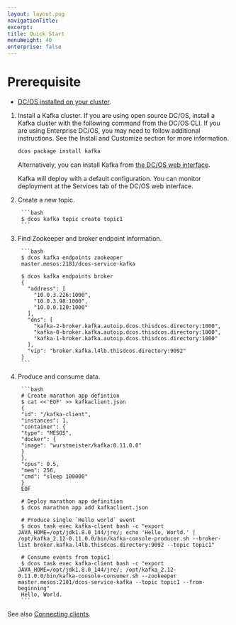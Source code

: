 ```yaml
---
layout: layout.pug
navigationTitle: 
excerpt:
title: Quick Start
menuWeight: 40
enterprise: false
---
```


# Prerequisite

- [DC/OS installed on your cluster](https://docs.mesosphere.com/latest/administration/installing/).

1. Install a Kafka cluster. If you are using open source DC/OS, install a Kafka cluster with the following command from the DC/OS CLI. If you are using Enterprise DC/OS, you may need to follow additional instructions. See the Install and Customize section for more information.

   ```bash
   dcos package install kafka
   ```

   Alternatively, you can install Kafka from [the DC/OS web interface](https://docs.mesosphere.com/latest/usage/webinterface/).

   Kafka will deploy with a default configuration. You can monitor deployment at the Services tab of the DC/OS web interface.

1. Create a new topic.

        ```bash
        $ dcos kafka topic create topic1
        ```


1. Find Zookeeper and broker endpoint information.

        ```bash
        $ dcos kafka endpoints zookeeper
        master.mesos:2181/dcos-service-kafka

        $ dcos kafka endpoints broker
        {
          "address": [
            "10.0.3.226:1000",
            "10.0.3.98:1000",
            "10.0.0.120:1000"
          ],
          "dns": [
            "kafka-2-broker.kafka.autoip.dcos.thisdcos.directory:1000",
            "kafka-0-broker.kafka.autoip.dcos.thisdcos.directory:1000",
            "kafka-1-broker.kafka.autoip.dcos.thisdcos.directory:1000"
          ],
          "vip": "broker.kafka.l4lb.thisdcos.directory:9092"
        }
        ```

1. Produce and consume data.

        ```bash
        # Create marathon app defintion
        $ cat <<'EOF' >> kafkaclient.json
        {
        "id": "/kafka-client",
        "instances": 1,
        "container": {
        "type": "MESOS",
        "docker": {
        "image": "wurstmeister/kafka:0.11.0.0"
        }
        },
        "cpus": 0.5,
        "mem": 256,
        "cmd": "sleep 100000"
        }
        EOF
        
        # Deploy marathon app definition
        $ dcos marathon app add kafkaclient.json
        
        # Produce single `Hello world` event
        $ dcos task exec kafka-client bash -c "export JAVA_HOME=/opt/jdk1.8.0_144/jre/; echo 'Hello, World.' | /opt/kafka_2.12-0.11.0.0/bin/kafka-console-producer.sh --broker-list broker.kafka.l4lb.thisdcos.directory:9092 --topic topic1"
        
        # Consume events from topic1
        $ dcos task exec kafka-client bash -c "export JAVA_HOME=/opt/jdk1.8.0_144/jre/; /opt/kafka_2.12-0.11.0.0/bin/kafka-console-consumer.sh --zookeeper master.mesos:2181/dcos-service-kafka --topic topic1 --from-beginning"
        Hello, World.
        ```


See also [Connecting clients][1].

 [1]: https://docs.mesosphere.com/services/kafka/connecting-clients/
